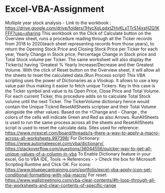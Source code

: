 # Excel-VBA-Assignment
Multiple year stock analysis - Link to the workbook : https://drive.google.com/drive/folders/1HvcXqLqdxtZHvKLxTTrS14xsHZQ1KFFF?usp=sharing
This workbook on the Click of Calculate button on the Overview sheet, runs a procedure reading through all the Ticker records from 2018 to 2020(each sheet representing records from those years), to return the Opening Stock Price and Closing Stock Price per Ticker for each year, Yearly Change in Stock price, Percentage Change in Stock price and Total Stock volume per Ticker. The same worksheet will also display the Ticker(s) having 'Greatest % Yearly Increase/Decrease and ther Greatest Volume. 
With the click of Reset button on the Overview sheet, it will allow all the sheets to reset the calculated data.(Run Process script) 
This VBA scripting uses the power of Dictionaries as a Vlookup. It allows to use a key value pair thus making it easier to fetch unique Tickers. Key in this case is the Ticker symbol and value is its Open Price, Close Price and Total Volume. For each current Ticker, this procedure adds on to calculate Total Stock volume until the next Ticker. The TickerVolume dictionary hence would contain the Unique Ticknd ResetAllSheets scriptser and their Total Volume alongside the other values. 
Based on the +Change and - Change , the colors of the cells will indicate Green and Red as also Arrows. 
RunAllSheets is used to run the same process across all the sheets and ResetAllSheets script is used to reset the calculate data. 
Sites used for reference: https://www.mrexcel.com/board/threads/is-there-a-way-to-apply-a-macro-across-all-worksheets.997398/ 
For Dictionary: https://www.automateexcel.com/vba/dictionary/, https://stackoverflow.com/questions/36044556/quicker-way-to-get-all-unique-values-of-a-column-in-vba To Enable Dictionary feature in your excel, Go to VBA IDE, Tools -> References - > Check the box for Microsoft Scripting Runtime and Click OK. 
For icons: https://www.bluepecantraining.com/portfolio/excel-vba-apply-icon-set-conditional-formatting-with-vba-macro/
For reset: https://www.wallstreetmojo.com/vba-clear-contents/#h-loop-through-all-the-worksheets-and-clear-contents-of-specific-range
